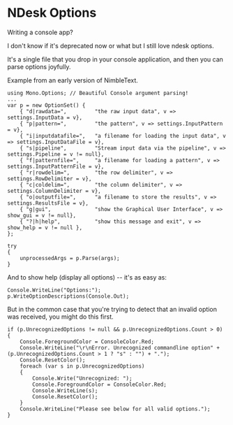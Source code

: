 ﻿# NDesk Options

Writing a console app?

I don't know if it's deprecated now or what but I still love ndesk options.

It's a single file that you drop in your console application, and then you can parse options joyfully.

Example from an early version of NimbleText.


    using Mono.Options; // Beautiful Console argument parsing!
    ...
    var p = new OptionSet() {
        { "d|rawdata=",         "the raw input data", v => settings.InputData = v},
        { "p|pattern=",         "the pattern", v => settings.InputPattern = v},
        { "i|inputdatafile=",   "a filename for loading the input data", v => settings.InputDataFile = v},
        { "s|pipeline",         "Stream input data via the pipeline", v => settings.Pipeline = v != null},
        { "f|patternfile=",     "a filename for loading a pattern", v => settings.InputPatternFile = v},
        { "r|rowdelim=",        "the row delimiter", v => settings.RowDelimiter = v},
        { "c|coldelim=",        "the column delimiter", v => settings.ColumnDelimiter = v},
        { "o|outputfile=",      "a filename to store the results", v => settings.ResultsFile = v},
        { "g|gui",              "show the Graphical User Interface", v => show_gui = v != null},
        { "?|h|help",           "show this message and exit", v => show_help = v != null },
    };

    try
    {
        unprocessedArgs = p.Parse(args);
    }


And to show help (display all options) -- it's as easy as:


    Console.WriteLine("Options:");
    p.WriteOptionDescriptions(Console.Out);


But in the common case that you're trying to detect that an invalid option was received, you might do this first.


    if (p.UnrecognizedOptions != null && p.UnrecognizedOptions.Count > 0)
    {
        Console.ForegroundColor = ConsoleColor.Red;
        Console.WriteLine("\r\nError. Unrecognized commandline option" + (p.UnrecognizedOptions.Count > 1 ? "s" : "") + ".");
        Console.ResetColor();
        foreach (var s in p.UnrecognizedOptions)
        {
            Console.Write("Unrecognized: ");
            Console.ForegroundColor = ConsoleColor.Red;
            Console.WriteLine(s);
            Console.ResetColor();
        }
        Console.WriteLine("Please see below for all valid options.");
    }